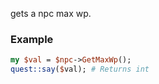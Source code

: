 gets a npc max wp.
### Example

```perl
my $val = $npc->GetMaxWp();
quest::say($val); # Returns int
```